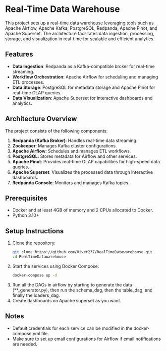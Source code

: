 # Real-Time Data Warehouse

This project sets up a real-time data warehouse leveraging tools such as Apache Airflow, Apache Kafka, PostgreSQL, Redpanda, Apache Pinot, and Apache Superset. The architecture facilitates data ingestion, processing, storage, and visualization in real-time for scalable and efficient analytics.

## Features
- **Data Ingestion**: Redpanda as a Kafka-compatible broker for real-time streaming.
- **Workflow Orchestration**: Apache Airflow for scheduling and managing ETL processes.
- **Data Storage**: PostgreSQL for metadata storage and Apache Pinot for real-time OLAP queries.
- **Data Visualization**: Apache Superset for interactive dashboards and analytics.

## Architecture Overview
The project consists of the following components:
1. **Redpanda (Kafka Broker)**: Handles real-time data streaming.
2. **Zookeeper**: Manages Kafka cluster configurations.
3. **Apache Airflow**: Schedules and manages ETL workflows.
4. **PostgreSQL**: Stores metadata for Airflow and other services.
5. **Apache Pinot**: Provides real-time OLAP capabilities for high-speed data queries.
6. **Apache Superset**: Visualizes the processed data through interactive dashboards.
7. **Redpanda Console**: Monitors and manages Kafka topics.

## Prerequisites
- Docker and at least 4GB of memory and 2 CPUs allocated to Docker.
- Python 3.10+

## Setup Instructions
1. Clone the repository:
   ```bash
   git clone https://github.com/Oiver237/RealTimeDatawarehouse.git
   cd RealTimeDatawarehouse
2. Start the services using Docker Compose:
    ```bash
    docker-compose up -d
3. Run all the DAGs in airflow by starting to generate the data (**_generator.py), then run the schema_dag, then the table_dag, and finally the loaders_dag.
4. Create dashboards on Apache superset as you want. 

## Notes
- Default credentials for each service can be modified in the docker-compose.yml file.
- Make sure to set up email configurations for Airflow if email notifications are needed.
